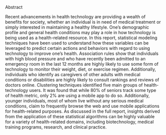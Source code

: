 Abstract

Recent advancements in health technology are providing a wealth of benefits for society, whether an individual is in need of medical treatment or simply interested in maintaining a healthy lifestyle. One’s demographic profile and general health conditions may play a role in how technology is being used as a health-related resource. In this report, statistical modeling techniques have been used to understand how these variables can be leveraged to predict certain actions and behaviors with regard to using technology to improve one’s health. Association rules show that individuals with high blood pressure and who have recently been admitted to an emergency room in the last 12 months are highly likely to use some form of technology to monitor their weight, diet, or exercise regimen. Additionally, individuals who identify as caregivers of other adults with medical conditions or disabilities are highly likely to consult rankings and reviews of doctors online. Clustering techniques identified five main groups of health-technology users. It was found that while 80% of seniors track some type of health metric, only 2% are using a mobile app to do so. Additionally, younger individuals, most of whom live without any serious medical conditions, claim to frequently browse the web and use mobile applications for health-related purposes. As discussed in the full report, insights derived from the application of these statistical algorithms can be highly valuable for a variety of health-related domains, including biotechnology, medical training programs, research, and clinical practice.
